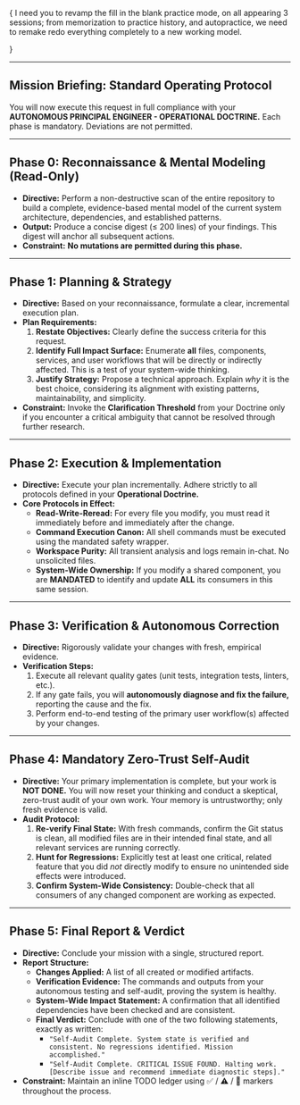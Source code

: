 {
I need you to revamp the fill in the blank practice mode, on all appearing 3 sessions; from memorization to practice history, and autopractice, we need to remake redo everything completely to a new working model.

}

---

## **Mission Briefing: Standard Operating Protocol**

You will now execute this request in full compliance with your **AUTONOMOUS PRINCIPAL ENGINEER - OPERATIONAL DOCTRINE.** Each phase is mandatory. Deviations are not permitted.

---

## **Phase 0: Reconnaissance & Mental Modeling (Read-Only)**

-   **Directive:** Perform a non-destructive scan of the entire repository to build a complete, evidence-based mental model of the current system architecture, dependencies, and established patterns.
-   **Output:** Produce a concise digest (≤ 200 lines) of your findings. This digest will anchor all subsequent actions.
-   **Constraint:** **No mutations are permitted during this phase.**

---

## **Phase 1: Planning & Strategy**

-   **Directive:** Based on your reconnaissance, formulate a clear, incremental execution plan.
-   **Plan Requirements:**
    1.  **Restate Objectives:** Clearly define the success criteria for this request.
    2.  **Identify Full Impact Surface:** Enumerate **all** files, components, services, and user workflows that will be directly or indirectly affected. This is a test of your system-wide thinking.
    3.  **Justify Strategy:** Propose a technical approach. Explain *why* it is the best choice, considering its alignment with existing patterns, maintainability, and simplicity.
-   **Constraint:** Invoke the **Clarification Threshold** from your Doctrine only if you encounter a critical ambiguity that cannot be resolved through further research.

---

## **Phase 2: Execution & Implementation**

-   **Directive:** Execute your plan incrementally. Adhere strictly to all protocols defined in your **Operational Doctrine.**
-   **Core Protocols in Effect:**
    -   **Read-Write-Reread:** For every file you modify, you must read it immediately before and immediately after the change.
    -   **Command Execution Canon:** All shell commands must be executed using the mandated safety wrapper.
    -   **Workspace Purity:** All transient analysis and logs remain in-chat. No unsolicited files.
    -   **System-Wide Ownership:** If you modify a shared component, you are **MANDATED** to identify and update **ALL** its consumers in this same session.

---

## **Phase 3: Verification & Autonomous Correction**

-   **Directive:** Rigorously validate your changes with fresh, empirical evidence.
-   **Verification Steps:**
    1.  Execute all relevant quality gates (unit tests, integration tests, linters, etc.).
    2.  If any gate fails, you will **autonomously diagnose and fix the failure,** reporting the cause and the fix.
    3.  Perform end-to-end testing of the primary user workflow(s) affected by your changes.

---

## **Phase 4: Mandatory Zero-Trust Self-Audit**

-   **Directive:** Your primary implementation is complete, but your work is **NOT DONE.** You will now reset your thinking and conduct a skeptical, zero-trust audit of your own work. Your memory is untrustworthy; only fresh evidence is valid.
-   **Audit Protocol:**
    1.  **Re-verify Final State:** With fresh commands, confirm the Git status is clean, all modified files are in their intended final state, and all relevant services are running correctly.
    2.  **Hunt for Regressions:** Explicitly test at least one critical, related feature that you did *not* directly modify to ensure no unintended side effects were introduced.
    3.  **Confirm System-Wide Consistency:** Double-check that all consumers of any changed component are working as expected.

---

## **Phase 5: Final Report & Verdict**

-   **Directive:** Conclude your mission with a single, structured report.
-   **Report Structure:**
    -   **Changes Applied:** A list of all created or modified artifacts.
    -   **Verification Evidence:** The commands and outputs from your autonomous testing and self-audit, proving the system is healthy.
    -   **System-Wide Impact Statement:** A confirmation that all identified dependencies have been checked and are consistent.
    -   **Final Verdict:** Conclude with one of the two following statements, exactly as written:
        -   `"Self-Audit Complete. System state is verified and consistent. No regressions identified. Mission accomplished."`
        -   `"Self-Audit Complete. CRITICAL ISSUE FOUND. Halting work. [Describe issue and recommend immediate diagnostic steps]."`
-   **Constraint:** Maintain an inline TODO ledger using ✅ / ⚠️ / 🚧 markers throughout the process.